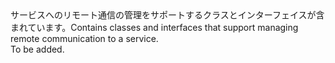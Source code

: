 <Namespace Name="Microsoft.ServiceFabric.Services.Remoting.Client">
  <Docs>
    <summary><span data-ttu-id="32f5c-101">サービスへのリモート通信の管理をサポートするクラスとインターフェイスが含まれています。</span><span class="sxs-lookup"><span data-stu-id="32f5c-101">Contains classes and interfaces that support managing remote communication to a service.</span></span></summary> 
    <remarks>To be added.</remarks>
  </Docs>
</Namespace>
